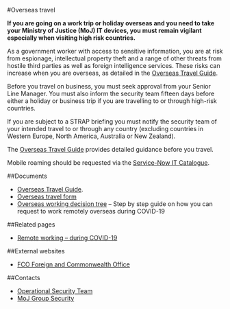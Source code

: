 #Overseas travel

**If you are going on a work trip or holiday overseas and you need to take your Ministry of Justice (MoJ) IT devices, you must remain vigilant especially when visiting high risk countries.**

As a government worker with access to sensitive information, you are at risk from espionage, intellectual property theft and a range of other threats from hostile third parties as well as foreign intelligence services. These risks can increase when you are overseas, as detailed in the [Overseas Travel Guide](/documents/2020/03/overseas-travel-guide.docx).

Before you travel on business, you must seek approval from your Senior Line Manager. You must also inform the security team fifteen days before either a holiday or business trip if you are travelling to or through high-risk countries.

If you are subject to a STRAP briefing you must notify the security team of your intended travel to or through any country (excluding countries in Western Europe, North America, Australia or New Zealand).

The [Overseas Travel Guide](/documents/2020/03/overseas-travel-guide.docx) provides detailed guidance before you travel.

Mobile roaming should be requested via the [Service-Now IT Catalogue](https://mojprod.service-now.com/moj_sp).

##Documents

* [Overseas Travel Guide](/documents/2020/03/overseas-travel-guide.docx).
* [Overseas travel form](/gs/overseas-travel-form.docx)
* [Overseas working decision tree](/documents/2020/09/overseas-working-decision-tree.docx) – Step by step guide on how you can request to work remotely overseas during COVID-19

##Related pages

* [Remote working – during COVID-19](/guidance/security/emergencies/coronavirus-guidance/security/remote-working/)

##External websites

* [FCO Foreign and Commonwealth Office](http://www.fco.gov.uk/en/travel-and-living-abroad)

##Contacts

* [Operational Security Team](mailto:OperationalSecurityTeam@justice.gov.uk)
* [MoJ Group Security](mailto:mojgroupsecurity@justice.gov.uk)

